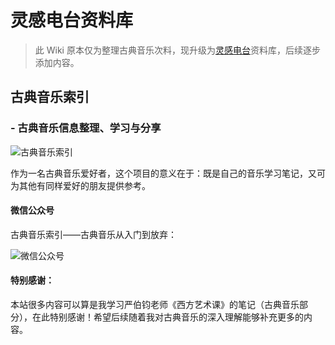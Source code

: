 # 灵感电台资料库

> 此 Wiki 原本仅为整理古典音乐次料，现升级为[灵感电台](https://museradio.net)资料库，后续逐步添加内容。

## 古典音乐索引

### - 古典音乐信息整理、学习与分享

![古典音乐索引](amWiki/images/logo.png "古典音乐信息整理、学习与分享")

作为一名古典音乐爱好者，这个项目的意义在于：既是自己的音乐学习笔记，又可为其他有同样爱好的朋友提供参考。

#### 微信公众号

古典音乐索引——古典音乐从入门到放弃：

![微信公众号](amWiki/images/weixin.png "古典音乐索引")

#### 特别感谢：

本站很多内容可以算是我学习严伯钧老师《西方艺术课》的笔记（古典音乐部分），在此特别感谢！希望后续随着我对古典音乐的深入理解能够补充更多的内容。
